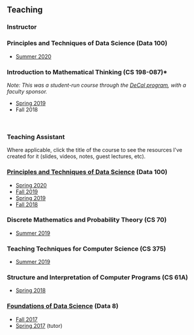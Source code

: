 ---
---
## Teaching

### **Instructor**

### Principles and Techniques of Data Science (Data 100)
- [Summer 2020](http://ds100.org/su20)

### Introduction to Mathematical Thinking (CS 198-087)*
_Note: This was a student-run course through the [DeCal program](http://decal.berkeley.edu), with a faculty sponsor._
- [Spring 2019](http://imt-decal.org)
- Fall 2018

<br>

### **Teaching Assistant**

Where applicable, click the title of the course to see the resources I've created for it (slides, videos, notes, guest lectures, etc).

### [Principles and Techniques of Data Science](../data100) (Data 100)
- [Spring 2020](http://ds100.org/sp20)
- [Fall 2019](http://ds100.org/fa19)
- [Spring 2019](http://ds100.org/sp19)
- [Fall 2018](http://ds100.org/fa18)

### Discrete Mathematics and Probability Theory (CS 70)
- [Summer 2019](http://su19.eecs70.org)

### Teaching Techniques for Computer Science (CS 375)
- [Summer 2019](http://cs375.github.io/su19)

### Structure and Interpretation of Computer Programs (CS 61A)
- [Spring 2018](http://cs61a.org/sp18)

### [Foundations of Data Science](../data8) (Data 8)
- [Fall 2017](http://data8.org/fa17)
- [Spring 2017](http://data8.org/sp17) (tutor)
